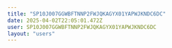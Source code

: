 ```yaml
---
title: "SP10J007GGWBFTNNP2FWJQKAGYX01YAPWJKNDC6DC"
date: 2025-04-02T22:05:01.472Z
user: SP10J007GGWBFTNNP2FWJQKAGYX01YAPWJKNDC6DC
layout: "users"
---
```

    